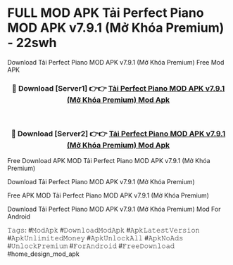 # FULL MOD APK Tải Perfect Piano MOD APK v7.9.1 (Mở Khóa Premium) - 22swh
Download Tải Perfect Piano MOD APK v7.9.1 (Mở Khóa Premium) Free Mod APK

<div align="center">
<h3>🔴 Download [Server1] 👉👉 <a href="https://apk-comot.site?title=Tải_Perfect_Piano_MOD_APK_v7.9.1_(Mở_Khóa_Premium)">Tải Perfect Piano MOD APK v7.9.1 (Mở Khóa Premium) Mod Apk</a></h3><br>

<h3>🔴 Download [Server2] 👉👉 <a href="https://apk-comot.site?title=Tải_Perfect_Piano_MOD_APK_v7.9.1_(Mở_Khóa_Premium)">Tải Perfect Piano MOD APK v7.9.1 (Mở Khóa Premium) Mod Apk</a></h3>
</div>


Free Download APK MOD Tải Perfect Piano MOD APK v7.9.1 (Mở Khóa Premium)

Download Tải Perfect Piano MOD APK v7.9.1 (Mở Khóa Premium) 

Free APK MOD Tải Perfect Piano MOD APK v7.9.1 (Mở Khóa Premium) 

Download Tải Perfect Piano MOD APK v7.9.1 (Mở Khóa Premium) Mod For Android

𝚃𝚊𝚐𝚜: #𝙼𝚘𝚍𝙰𝚙𝚔 #𝙳𝚘𝚠𝚗𝚕𝚘𝚊𝚍𝙼𝚘𝚍𝙰𝚙𝚔 #𝙰𝚙𝚔𝙻𝚊𝚝𝚎𝚜𝚝𝚅𝚎𝚛𝚜𝚒𝚘𝚗 #𝙰𝚙𝚔𝚄𝚗𝚕𝚒𝚖𝚒𝚝𝚎𝚍𝙼𝚘𝚗𝚎𝚢 #𝙰𝚙𝚔𝚄𝚗𝚕𝚘𝚌𝚔𝙰𝚕𝚕 #𝙰𝚙𝚔𝙽𝚘𝙰𝚍𝚜 #𝚄𝚗𝚕𝚘𝚌𝚔𝙿𝚛𝚎𝚖𝚒𝚞𝚖 #𝙵𝚘𝚛𝙰𝚗𝚍𝚛𝚘𝚒𝚍 #𝙵𝚛𝚎𝚎𝙳𝚘𝚠𝚗𝚕𝚘𝚊𝚍 #home_design_mod_apk